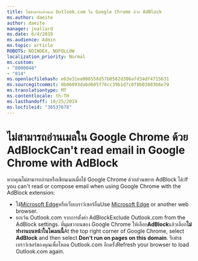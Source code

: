 ```yaml
---
title: ไม่สามารถอ่านเม Outlook.com ใน Google Chrome ด้วย AdBlock
ms.author: daeite
author: daeite
manager: joallard
ms.date: 6/4/2019
ms.audience: Admin
ms.topic: article
ROBOTS: NOINDEX, NOFOLLOW
localization_priority: Normal
ms.custom:
- "8000048"
- "814"
ms.openlocfilehash: e63e31ea008558d57b0582d306afd34df4715631
ms.sourcegitcommit: 0b06093dabd685f76cc39b1d7c0f8b03883b6e79
ms.translationtype: MT
ms.contentlocale: th-TH
ms.lasthandoff: 10/25/2019
ms.locfileid: "36537678"
---
```

# <a name="cant-read-email-in-google-chrome-with-adblock"></a><span data-ttu-id="af843-102">ไม่สามารถอ่านเมลใน Google Chrome ด้วย AdBlock</span><span class="sxs-lookup"><span data-stu-id="af843-102">Can't read email in Google Chrome with AdBlock</span></span>

<span data-ttu-id="af843-103">หากคุณไม่สามารถอ่านหรือเขียนเมลเมื่อใช้ Google Chrome ด้วยส่วนขยาย AdBlock ได้:</span><span class="sxs-lookup"><span data-stu-id="af843-103">If you can't read or compose email when using Google Chrome with the AdBlock extension:</span></span>

- <span data-ttu-id="af843-104">ใช้[Microsoft Edge](https://go.microsoft.com/fwlink/p/?linkid=2001503&amp;clcid=0x409)หรือเว็บเบราว์เซอร์อื่น</span><span class="sxs-lookup"><span data-stu-id="af843-104">Use [Microsoft Edge](https://go.microsoft.com/fwlink/p/?linkid=2001503&amp;clcid=0x409) or another web browser.</span></span>
- <span data-ttu-id="af843-105">ยกเว้น Outlook.com จากการตั้งค่า AdBlock</span><span class="sxs-lookup"><span data-stu-id="af843-105">Exclude Outlook.com from the AdBlock settings.</span></span> <span data-ttu-id="af843-106">ที่มุมขวาบนของ Google Chrome ให้เลือก**AdBlock**แล้วเลือก**ไม่ทำงานบนหน้าในโดเมนนี้**</span><span class="sxs-lookup"><span data-stu-id="af843-106">At the top right corner of Google Chrome, select **AdBlock** and then select **Don't run on pages on this domain**.</span></span> <span data-ttu-id="af843-107">รีเฟรชเบราว์เซอร์ของคุณเพื่อโหลด Outlook.com อีกครั้ง</span><span class="sxs-lookup"><span data-stu-id="af843-107">Refresh your browser to load Outlook.com again.</span></span>